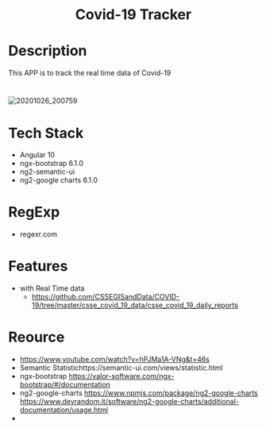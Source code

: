 <h1 align='center'>Covid-19 Tracker</h1>

# Description
This APP is to track the real time data of Covid-19 

# 
![20201026_200759](https://user-images.githubusercontent.com/40550117/97217218-3892af00-17c7-11eb-893e-45daf4101821.gif)

# Tech Stack
- Angular 10
- ngx-bootstrap 6.1.0
- ng2-semantic-ui
- ng2-google charts 6.1.0

# RegExp
- regexr.com

# Features
- with Real Time data
  - https://github.com/CSSEGISandData/COVID-19/tree/master/csse_covid_19_data/csse_covid_19_daily_reports


# Reource
- https://www.youtube.com/watch?v=hPJMa1A-VNg&t=46s
- Semantic Statistichttps://semantic-ui.com/views/statistic.html
- ngx-bootstrap https://valor-software.com/ngx-bootstrap/#/documentation
- ng2-google-charts https://www.npmjs.com/package/ng2-google-charts https://www.devrandom.it/software/ng2-google-charts/additional-documentation/usage.html
-
